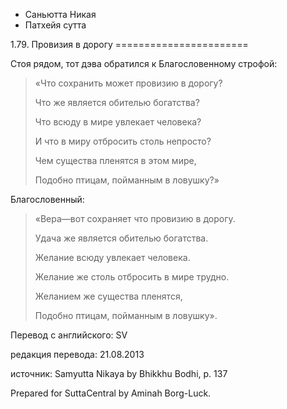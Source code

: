 









* Саньютта Никая
* Патхейя сутта


1\.79\. Провизия в дорогу
\=\=\=\=\=\=\=\=\=\=\=\=\=\=\=\=\=\=\=\=\=\=\=



Стоя рядом, тот дэва обратился к Благословенному строфой:



> «Что сохранить может провизию в дорогу?  
> 
> Что же является обителью богатства?  
> 
> Что всюду в мире увлекает человека?  
> 
> И что в миру отбросить столь непросто?  
> 
> Чем существа пленятся в этом мире,  
> 
> Подобно птицам, пойманным в ловушку?»


Благословенный:



> «Вера—вот сохраняет что провизию в дорогу\.  
> 
> Удача же является обителью богатства\.  
> 
> Желание всюду увлекает человека\.  
> 
> Желание же столь отбросить в мире трудно\.  
> 
> Желанием же существа пленятся,  
> 
> Подобно птицам, пойманным в ловушку»\.



Перевод с английского: SV


редакция перевода: 21\.08\.2013


источник: Samyutta Nikaya by Bhikkhu Bodhi, p\. 137


Prepared for SuttaCentral by Aminah Borg\-Luck\.






